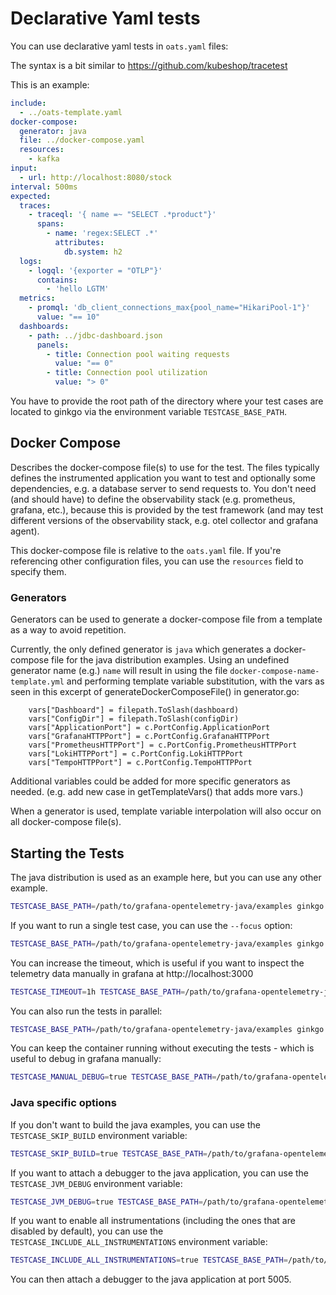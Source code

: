 # Declarative Yaml tests

You can use declarative yaml tests in `oats.yaml` files:

The syntax is a bit similar to https://github.com/kubeshop/tracetest

This is an example:

```yaml
include:
  - ../oats-template.yaml
docker-compose:
  generator: java
  file: ../docker-compose.yaml
  resources:
    - kafka
input:
  - url: http://localhost:8080/stock
interval: 500ms
expected:
  traces:
    - traceql: '{ name =~ "SELECT .*product"}'
      spans:
        - name: 'regex:SELECT .*'
          attributes:
            db.system: h2
  logs:
    - logql: '{exporter = "OTLP"}'
      contains: 
        - 'hello LGTM'
  metrics:
    - promql: 'db_client_connections_max{pool_name="HikariPool-1"}'
      value: "== 10"
  dashboards:
    - path: ../jdbc-dashboard.json
      panels:
        - title: Connection pool waiting requests
          value: "== 0"
        - title: Connection pool utilization
          value: "> 0"
```

You have to provide the root path of the directory where your test cases are located to ginkgo
via the environment variable `TESTCASE_BASE_PATH`.

## Docker Compose

Describes the docker-compose file(s) to use for the test.
The files typically defines the instrumented application you want to test and optionally some dependencies,
e.g. a database server to send requests to.
You don't need (and should have) to define the observability stack (e.g. prometheus, grafana, etc.),
because this is provided by the test framework (and may test different versions of the observability stack,
e.g. otel collector and grafana agent).

This docker-compose file is relative to the `oats.yaml` file.
If you're referencing other configuration files, you can use the `resources` field to specify them.

### Generators

Generators can be used to generate a docker-compose file from a template as a way to avoid repetition.

Currently, the only defined generator is `java` which generates a docker-compose file for the java distribution
examples.
Using an undefined generator name (e.g.) `name` will result in using the file `docker-compose-name-template.yml`
and performing template variable substitution, with the vars as seen in this excerpt of generateDockerComposeFile() in generator.go:
```
	vars["Dashboard"] = filepath.ToSlash(dashboard)
	vars["ConfigDir"] = filepath.ToSlash(configDir)
	vars["ApplicationPort"] = c.PortConfig.ApplicationPort
	vars["GrafanaHTTPPort"] = c.PortConfig.GrafanaHTTPPort
	vars["PrometheusHTTPPort"] = c.PortConfig.PrometheusHTTPPort
	vars["LokiHTTPPort"] = c.PortConfig.LokiHTTPPort
	vars["TempoHTTPPort"] = c.PortConfig.TempoHTTPPort
```
Additional variables could be added for more specific generators as needed. (e.g. add new case in getTemplateVars() that adds more vars.)

When a generator is used, template variable interpolation will also occur on all docker-compose file(s).

## Starting the Tests

The java distribution is used as an example here, but you can use any other example.

```sh
TESTCASE_BASE_PATH=/path/to/grafana-opentelemetry-java/examples ginkgo -v -r
```

If you want to run a single test case, you can use the `--focus` option:

```sh
TESTCASE_BASE_PATH=/path/to/grafana-opentelemetry-java/examples ginkgo -v -r --focus="jdbc"
```

You can increase the timeout, which is useful if you want to inspect the telemetry data manually
in grafana at http://localhost:3000

```sh
TESTCASE_TIMEOUT=1h TESTCASE_BASE_PATH=/path/to/grafana-opentelemetry-java/examples ginkgo -v -r
```

You can also run the tests in parallel:

```sh
TESTCASE_BASE_PATH=/path/to/grafana-opentelemetry-java/examples ginkgo -v -r -p
```
                             
You can keep the container running without executing the tests - which is useful to debug in grafana manually:

```sh
TESTCASE_MANUAL_DEBUG=true TESTCASE_BASE_PATH=/path/to/grafana-opentelemetry-java/examples ginkgo -v -r
```

### Java specific options

If you don't want to build the java examples, you can use the `TESTCASE_SKIP_BUILD` environment variable:

```sh
TESTCASE_SKIP_BUILD=true TESTCASE_BASE_PATH=/path/to/grafana-opentelemetry-java/examples ginkgo -v -r
```

If you want to attach a debugger to the java application, you can use the `TESTCASE_JVM_DEBUG` environment variable:

```sh
TESTCASE_JVM_DEBUG=true TESTCASE_BASE_PATH=/path/to/grafana-opentelemetry-java/examples ginkgo -v -r
```

If you want to enable all instrumentations (including the ones that are disabled by default), you can use the `TESTCASE_INCLUDE_ALL_INSTRUMENTATIONS` environment variable:

```sh
TESTCASE_INCLUDE_ALL_INSTRUMENTATIONS=true TESTCASE_BASE_PATH=/path/to/grafana-opentelemetry-java/examples ginkgo -v -r
```
You can then attach a debugger to the java application at port 5005.
